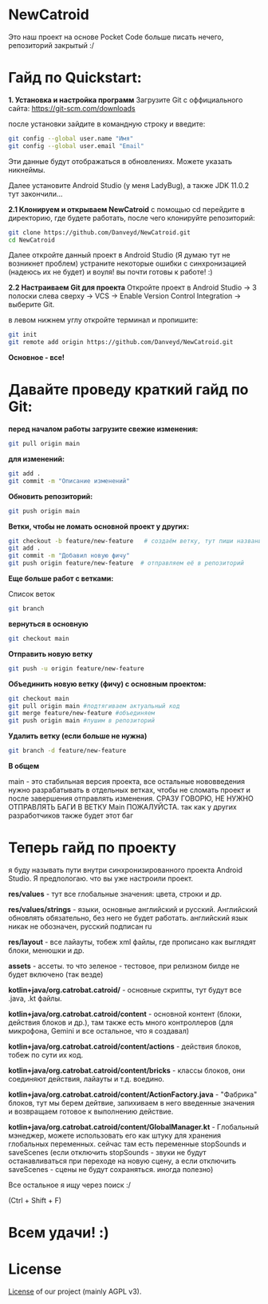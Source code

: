 # NewCatroid #

Это наш проект на основе Pocket Code
больше писать нечего, репозиторий закрытый :/

# Гайд по Quickstart: #

**1. Установка и настройка программ**
Загрузите Git с оффициального сайта: https://git-scm.com/downloads

после установки зайдите в командную строку и введите:
```bash
git config --global user.name "Имя"
git config --global user.email "Email"
```
Эти данные будут отображаться в обновлениях. Можете указать никнеймы.

Далее установите Android Studio (у меня LadyBug), а также JDK 11.0.2
тут закончили...

**2.1 Клонируем и открываем NewCatroid**
с помощью cd перейдите в директорию, где будете работать, после чего клонируйте репозиторий:
```bash
git clone https://github.com/Danveyd/NewCatroid.git
cd NewCatroid
```

Далее откройте данный проект в Android Studio (Я думаю тут не возникнет проблем)
устраните некоторые ошибки с синхронизацией (надеюсь их не будет) и воуля! вы почти готовы к работе! :)

**2.2 Настраиваем Git для проекта**
Откройте проект в Android Studio → 3 полоски слева сверху → VCS → Enable Version Control Integration → выберите Git.

в левом нижнем углу откройте терминал и пропишите:
```bash
git init
git remote add origin https://github.com/Danveyd/NewCatroid.git
```

**Основное - все!**

# Давайте проведу краткий гайд по Git: #


**перед началом работы загрузите свежие изменения:**

```bash
git pull origin main
```


**для изменений:**

```bash
git add .
git commit -m "Описание изменений"
```


**Обновить репозиторий:**

```bash
git push origin main
```


**Ветки, чтобы не ломать основной проект у других:**

```bash
git checkout -b feature/new-feature   # создаём ветку, тут пиши название
git add .
git commit -m "Добавил новую фичу"
git push origin feature/new-feature  # отправляем её в репозиторий
```


**Еще больше работ с ветками:**

Список веток
```bash
git branch
```


**вернуться в основную**

```bash
git checkout main
```


**Отправить новую ветку**

```bash
git push -u origin feature/new-feature
```


**Объединить новую ветку (фичу) с основным проектом:**

```bash
git checkout main
git pull origin main #подтягиваем актуальный код
git merge feature/new-feature #объединяем
git push origin main #пушим в репозиторий
```


**Удалить ветку (если больше не нужна)**

```bash
git branch -d feature/new-feature
```


**В общем**

main - это стабильная версия проекта, все остальные нововведения нужно разрабатывать в отдельных ветках, чтобы не сломать проект и после завершения отправлять изменения.
СРАЗУ ГОВОРЮ, НЕ НУЖНО ОТПРАВЛЯТЬ БАГИ В ВЕТКУ Main ПОЖАЛУЙСТА. так как у других разработчиков также будет этот баг


# Теперь гайд по проекту #

я буду называть пути внутри синхронизированного проекта Android Studio. Я предпологаю. что вы уже настроили проект.

**res/values** - тут все глобальные значения: цвета, строки и др.

**res/values/strings** - языки, основные английский и русский. Английский обновлять обязательно, без него не будет работать. английский язык никак не обозначен, русский подписан ru

**res/layout** - все лайауты, тобеж xml файлы, где прописано как выглядят блоки, менюшки и др.

**assets** - ассеты. то что зеленое - тестовое, при релизном билде не будет включено (так везде)

**kotlin+java/org.catrobat.catroid/** - основные скрипты, тут будут все .java, .kt файлы.

**kotlin+java/org.catrobat.catroid/content** - основной контент (блоки, действия блоков и др.), там также есть много контроллеров (для микрофона, Gemini и все остальное, что я создавал)

**kotlin+java/org.catrobat.catroid/content/actions** - действия блоков, тобеж по сути их код.

**kotlin+java/org.catrobat.catroid/content/bricks** - классы блоков, они соединяют действия, лайауты и т.д. воедино.

**kotlin+java/org.catrobat.catroid/content/ActionFactory.java** - "Фабрика" блоков, тут мы берем дейтвие, запихиваем в него введенные значения и возвращаем готовое к выполнению действие.

**kotlin+java/org.catrobat.catroid/content/GlobalManager.kt** - Глобальный мэнеджер, можете использовать его как штуку для хранения глобальных переменных. сейчас там есть переменные stopSounds и saveScenes (если отключить stopSounds - звуки не будут останавливаться при переходе на новую сцену, а если отключить saveScenes - сцены не будут сохраняться. иногда полезно)

Все остальное я ищу через поиск :/

(Ctrl + Shift + F)

# Всем удачи! :) #

# License #
[License](https://catrob.at/licenses) of our project (mainly AGPL v3).
